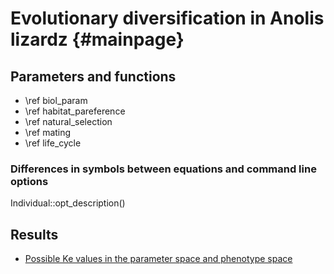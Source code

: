 Evolutionary diversification in Anolis lizardz {#mainpage}
================================================================================

Parameters and functions
--------------------------------------------------------------------------------

- \ref biol_param
- \ref habitat_pareference
- \ref natural_selection
- \ref mating
- \ref life_cycle

### Differences in symbols between equations and command line options

Individual::opt_description()


Results
--------------------------------------------------------------------------------

- [Possible Ke values in the parameter space and phenotype space](results/ke.html)

